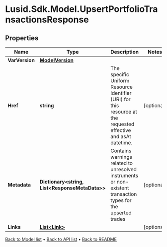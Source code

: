 # Lusid.Sdk.Model.UpsertPortfolioTransactionsResponse

## Properties

Name | Type | Description | Notes
------------ | ------------- | ------------- | -------------
**VarVersion** | [**ModelVersion**](ModelVersion.md) |  | 
**Href** | **string** | The specific Uniform Resource Identifier (URI) for this resource at the requested effective and asAt datetime. | [optional] 
**Metadata** | **Dictionary&lt;string, List&lt;ResponseMetaData&gt;&gt;** | Contains warnings related to unresolved instruments or non-existent transaction types for the upserted trades | [optional] 
**Links** | [**List&lt;Link&gt;**](Link.md) |  | [optional] 

[Back to Model list](../README.md#documentation-for-models) &#8226; [Back to API list](../README.md#documentation-for-api-endpoints) &#8226; [Back to README](../README.md)

